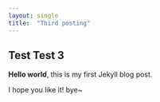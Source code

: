 ```yaml
---
layout: single
title:  "Third posting"
---
```


## Test Test 3

**Hello world**, this is my first Jekyll blog post.

I hope you like it! bye~
